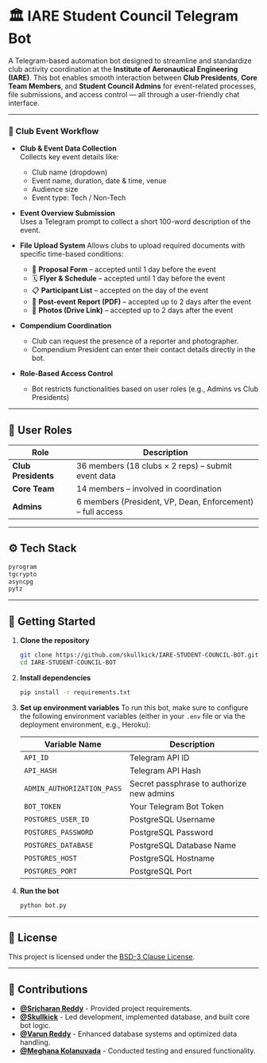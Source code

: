 # 🏛️ IARE Student Council Telegram Bot

A Telegram-based automation bot designed to streamline and standardize club activity coordination at the **Institute of Aeronautical Engineering (IARE)**. This bot enables smooth interaction between **Club Presidents**, **Core Team Members**, and **Student Council Admins** for event-related processes, file submissions, and access control — all through a user-friendly chat interface.

---



### 📌 Club Event Workflow

- **Club & Event Data Collection**  
  Collects key event details like:
  - Club name (dropdown)
  - Event name, duration, date & time, venue
  - Audience size
  - Event type: Tech / Non-Tech

- **Event Overview Submission**  
  Uses a Telegram prompt to collect a short 100-word description of the event.

- **File Upload System**
  Allows clubs to upload required documents with specific time-based conditions:
  - 📄 **Proposal Form** – accepted until 1 day before the event
  - 🗓️ **Flyer & Schedule** – accepted until 1 day before the event
  - 📋 **Participant List** – accepted on the day of the event
  - 📰 **Post-event Report (PDF)** – accepted up to 2 days after the event
  - 📸 **Photos (Drive Link)** – accepted up to 2 days after the event

- **Compendium Coordination**
  - Club can request the presence of a reporter and photographer.
  - Compendium President can enter their contact details directly in the bot.

- **Role-Based Access Control**
  - Bot restricts functionalities based on user roles (e.g., Admins vs Club Presidents)
---

## 👥 User Roles

| Role         | Description                                       |
|--------------|---------------------------------------------------|
| **Club Presidents** | 36 members (18 clubs × 2 reps) – submit event data |
| **Core Team**       | 14 members – involved in coordination         |
| **Admins**          | 6 members (President, VP, Dean, Enforcement) – full access |

---

## ⚙️ Tech Stack

```txt
pyrogram
tgcrypto
asyncpg
pytz
```


---

## 🚀 Getting Started

1. **Clone the repository**
   ```bash
   git clone https://github.com/skullkick/IARE-STUDENT-COUNCIL-BOT.git
   cd IARE-STUDENT-COUNCIL-BOT
    ```

2. **Install dependencies**

   ```bash
   pip install -r requirements.txt
   ```

3. **Set up environment variables**
 To run this bot, make sure to configure the following environment variables (either in your `.env` file or via the deployment environment, e.g., Heroku):

    | Variable Name              | Description                               |
    | -------------------------- | ----------------------------------------- |
    | `API_ID`                   | Telegram API ID                           |
    | `API_HASH`                 | Telegram API Hash                         |
    | `ADMIN_AUTHORIZATION_PASS` | Secret passphrase to authorize new admins |
    | `BOT_TOKEN`                | Your Telegram Bot Token                   |
    | `POSTGRES_USER_ID`         | PostgreSQL Username                       |
    | `POSTGRES_PASSWORD`        | PostgreSQL Password                       |
    | `POSTGRES_DATABASE`        | PostgreSQL Database Name                  |
    | `POSTGRES_HOST`            | PostgreSQL Hostname                       |
    | `POSTGRES_PORT`            | PostgreSQL Port                           |


4. **Run the bot**

   ```bash
   python bot.py
   ```
   
---

## 📜 License

This project is licensed under the [BSD-3 Clause License](LICENSE.md).

---


## 🤝 Contributions

- **[@Sricharan Reddy](https://github.com/SricharanReddy129)** - Provided project requirements.
- **[@Skullkick](https://github.com/Skullkick)** - Led development, implemented database, and built core bot logic.
- **[@Varun Reddy](https://github.com/varun240s)** - Enhanced database systems and optimized data handling.
- **[@Meghana Kolanuvada](https://github.com/MeghanaKolanuvada)** - Conducted testing and ensured functionality.

```

